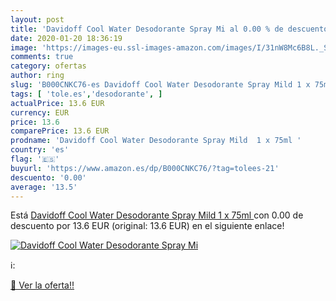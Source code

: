 ```yaml
---
layout: post
title: 'Davidoff Cool Water Desodorante Spray Mi al 0.00 % de descuento'
date: 2020-01-20 18:36:19
image: 'https://images-eu.ssl-images-amazon.com/images/I/31nW8Mc6B8L._SL200_.jpg'
comments: true
category: ofertas
author: ring
slug: 'B000CNKC76-es Davidoff Cool Water Desodorante Spray Mild 1 x 75ml'
tags: [ 'tole.es','desodorante', ]
actualPrice: 13.6 EUR
currency: EUR
price: 13.6
comparePrice: 13.6 EUR
prodname: 'Davidoff Cool Water Desodorante Spray Mild  1 x 75ml '
country: 'es'
flag: '🇪🇸'
buyurl: 'https://www.amazon.es/dp/B000CNKC76/?tag=tolees-21'
descuento: '0.00'
average: '13.5'
---
```


Está [Davidoff Cool Water Desodorante Spray Mild  1 x 75ml ](https://www.amazon.es/dp/B000CNKC76/?tag=tolees-21) con 0.00 de descuento por 13.6 EUR (original: 13.6 EUR) en el siguiente enlace!

[![Davidoff Cool Water Desodorante Spray Mi](https://images-eu.ssl-images-amazon.com/images/I/31nW8Mc6B8L._SL200_.jpg)](https://www.amazon.es/dp/B000CNKC76/?tag=tolees-21)

ℹ️:


[🛒 Ver la oferta!!](https://www.amazon.es/dp/B000CNKC76/?tag=tolees-21)

